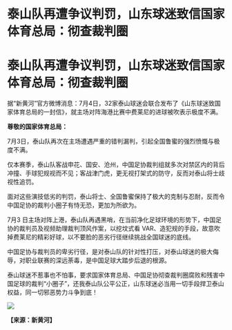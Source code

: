 # 泰山队再遭争议判罚，山东球迷致信国家体育总局：彻查裁判圈

# 泰山队再遭争议判罚，山东球迷致信国家体育总局：彻查裁判圈

据“新黄河”官方微博消息：7月4日，32家泰山球迷会联合发布了《山东球迷致国家体育总局的一封信》，就主场对阵海港比赛中费莱尼的进球被吹表示极度不满。

**尊敬的国家体育总局：**

7月3日，泰山队再次在主场遭遇严重的错判漏判，引起全国鲁蜜的强烈愤慨与极度不满。

仅本赛季，泰山队客战申花、国安、沧州，中国足协裁判组就多次对禁区内的背后冲撞、手球犯规视而不见；客战津门虎，更无视打架式的防守，反而对泰山将士歧视性追罚。

面对这些演技低劣的判罚，泰山将士、全国鲁蜜保持了极大的克制与忍耐，反而令中国足协的裁判小圈子有恃无恐，更加为所欲为。

7月3 日主场对阵上港，泰山队再遇黑哨，在当前净化足球环境的形势下，中国足协的裁判员及视频助理裁判顶风作案，以挖坟式看
VAR、造犯规的手段，故意吹掉费莱尼的精彩好球，以不要脸的恶劣行径继续挑战全国球迷的底线。

中国足协与裁判员的卑劣行径，是对泰山队的针对性打压，对泰山球迷的极大侮辱，对职业联赛的深远荼毒，是中国足球大踏步后退的根源。

泰山球迷不惹事也不怕事，要求国家体育总局、中国足协彻查裁判圈腐败和残害中国足球的裁判“小圈子”，还我泰山队公平公正，山东球迷必当用一切手段捍卫泰山权益，同一切邪恶势力斗争到底！

![](https://inews.gtimg.com/om_bt/OhhQWAVfNVWhHGeTQJAkF_2IL35nU0DDvR3IIlFnjGFbIAA/1000)

**【来源：新黄河】**

